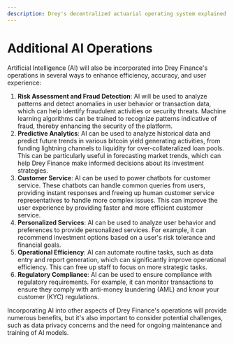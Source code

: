 ```yaml
---
description: Drey's decentralized actuarial operating system explained.
---
```


# Additional AI Operations

Artificial Intelligence (AI) will also be incorporated into Drey Finance's operations in several ways to enhance efficiency, accuracy, and user experience:

1. **Risk Assessment and Fraud Detection**: AI will be used to analyze patterns and detect anomalies in user behavior or transaction data, which can help identify fraudulent activities or security threats. Machine learning algorithms can be trained to recognize patterns indicative of fraud, thereby enhancing the security of the platform.
2. **Predictive Analytics**: AI can be used to analyze historical data and predict future trends in various bitcoin yield generating activities, from funding lightning channels to liquidity for over-collateralized loan pools. This can be particularly useful in forecasting market trends, which can help Drey Finance make informed decisions about its investment strategies.
3. **Customer Service**: AI can be used to power chatbots for customer service. These chatbots can handle common queries from users, providing instant responses and freeing up human customer service representatives to handle more complex issues. This can improve the user experience by providing faster and more efficient customer service.
4. **Personalized Services**: AI can be used to analyze user behavior and preferences to provide personalized services. For example, it can recommend investment options based on a user's risk tolerance and financial goals.
5. **Operational Efficiency**: AI can automate routine tasks, such as data entry and report generation, which can significantly improve operational efficiency. This can free up staff to focus on more strategic tasks.
6. **Regulatory Compliance**: AI can be used to ensure compliance with regulatory requirements. For example, it can monitor transactions to ensure they comply with anti-money laundering (AML) and know your customer (KYC) regulations.

Incorporating AI into other aspects of Drey Finance's operations will provide numerous benefits, but it's also important to consider potential challenges, such as data privacy concerns and the need for ongoing maintenance and training of AI models.

